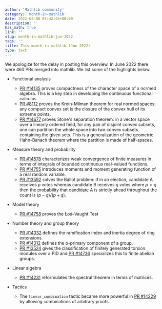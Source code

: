 ```yaml
---
author: 'Mathlib community'
category: 'month-in-mathlib'
date: 2022-08-08 07:42:45+00:00
description: ''
has_math: true
link: ''
slug: month-in-mathlib-jun-2022
tags: ''
title: This month in mathlib (Jun 2022)
type: text
---
```


We apologize for the delay in posting this overview.
In June 2022 there were 460 PRs merged into mathlib. We list some of the highlights below.

<!-- TEASER_END -->


* Functional analysis
  - [PR #14135](https://github.com/leanprover-community/mathlib/pull/14135) proves compactness of the character space of a normed algebra. This is a key step in developing the continuous functional calculus.
  - [PR #8112](https://github.com/leanprover-community/mathlib/pull/8112) proves the Krein-Milman theorem for real normed spaces: any compact convex
set is the closure of the convex hull of its extreme points. 
  - [PR #14677](https://github.com/leanprover-community/mathlib/pull/14677) proves Stone's separation theorem: in a vector space over a linearly ordered field, for any pair of disjoint convex subsets, one can partition the whole space into two convex subsets containing the given sets. This is a generalization of the geometric Hahn-Banach theorem where the partition is made of half-spaces. 

* Measure theory and probability
  - [PR #14578](https://github.com/leanprover-community/mathlib/pull/14578) characterizes weak convergence of finite measures in terms of integrals of bounded continuous real-valued functions.
  - [PR #14755](https://github.com/leanprover-community/mathlib/pull/14755) introduces moments and moment generating function of a real random variable.
  - [PR #13592](https://github.com/leanprover-community/mathlib/pull/13592) solves the Ballot problem: if in an election, candidate A receives $p$ votes whereas candidate B receives $q$ votes where $p > q$ then the probability that candidate A is strictly ahead throughout the count is $(p - q) / (p + q)$.

* Model theory
  - [PR #14758](https://github.com/leanprover-community/mathlib/pull/14758) proves the Łoś–Vaught Test

* Number theory and group theory
  - [PR #14332](https://github.com/leanprover-community/mathlib/pull/14332) defines the ramification index and inertia degree of ring extensions.
  - [PR #14312](https://github.com/leanprover-community/mathlib/pull/14312) defines the p-primary component of a group.
  - [PR #13524](https://github.com/leanprover-community/mathlib/pull/13524) gives the classification of finitely generated torsion modules over a PID and
    [PR #14736](https://github.com/leanprover-community/mathlib/pull/14736) specializes this to finite abelian groups.

* Linear algebra
  - [PR #14231](https://github.com/leanprover-community/mathlib/pull/14231) reformulates the spectral theorem in terms of matrices.

* Tactics
  - The `linear_combination` tactic became more powerful in [PR #14229](https://github.com/leanprover-community/mathlib/pull/14229) by allowing combinations of arbitrary proofs.
